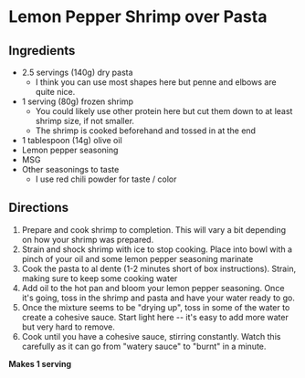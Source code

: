 # Lemon Pepper Shrimp over Pasta

## Ingredients
- 2.5 servings (140g) dry pasta
    - I think you can use most shapes here but penne and elbows are quite nice.
- 1 serving (80g) frozen shrimp
    - You could likely use other protein here but cut them down to at least shrimp size, if not smaller.
    - The shrimp is cooked beforehand and tossed in at the end
- 1 tablespoon (14g) olive oil
- Lemon pepper seasoning
- MSG 
- Other seasonings to taste
    - I use red chili powder for taste / color

## Directions
1. Prepare and cook shrimp to completion. This will vary a bit depending on how your shrimp was prepared.
2. Strain and shock shrimp with ice to stop cooking. Place into bowl with a pinch of your oil and some lemon pepper seasoning marinate
3. Cook the pasta to al dente (1-2 minutes short of box instructions). Strain, making sure to keep some cooking water
4. Add oil to the hot pan and bloom your lemon pepper seasoning. Once it's going, toss in the shrimp and pasta and have your water ready to go.
5. Once the mixture seems to be "drying up", toss in some of the water to create a cohesive sauce. Start light here -- it's easy to add more water but very hard to remove.
6. Cook until you have a cohesive sauce, stirring constantly. Watch this carefully as it can go from "watery sauce" to "burnt" in a minute.

**Makes 1 serving**